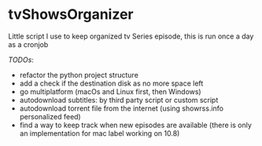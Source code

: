 tvShowsOrganizer
================

Little script I use to keep organized tv Series episode, this is run once a day as a cronjob

*TODOs*:
- refactor the python project structure
- add a check if the destination disk as no more space left
- go multiplatform (macOs and Linux first, then Windows)
- autodownload subtitles: by third party script or custom script
- autodownload torrent file from the internet (using showrss.info personalized feed)
- find a way to keep track when new episodes are available (there is only an implementation for mac label working on 10.8)
